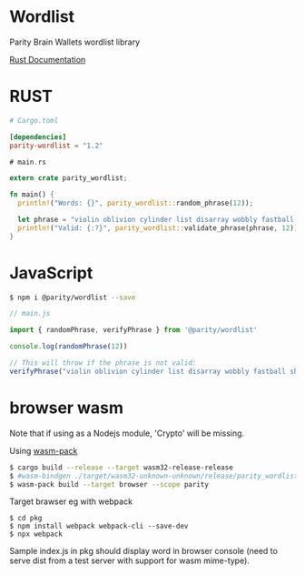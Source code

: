 # Wordlist
Parity Brain Wallets wordlist library


[Rust Documentation](https://docs.rs/parity-wordlist/)


# RUST

```toml
# Cargo.toml

[dependencies]
parity-wordlist = "1.2"
```

```rust
# main.rs

extern crate parity_wordlist;

fn main() {
  println!("Words: {}", parity_wordlist::random_phrase(12));

  let phrase = "violin oblivion cylinder list disarray wobbly fastball showplace oasis patronize septic spearhead";
  println!("Valid: {:?}", parity_wordlist::validate_phrase(phrase, 12));
}
```


# JavaScript


```bash
$ npm i @parity/wordlist --save
```


```js
// main.js

import { randomPhrase, verifyPhrase } from '@parity/wordlist'

console.log(randomPhrase(12))

// This will throw if the phrase is not valid:
verifyPhrase("violin oblivion cylinder list disarray wobbly fastball showplace oasis patronize septic spearhead", 12)
```

# browser wasm

Note that if using as a Nodejs module, 'Crypto' will be missing.

Using [wasm-pack](https://github.com/rustwasm/wasm-pack)
```bash
$ cargo build --release --target wasm32-release-release
$ #wasm-bindgen ./target/wasm32-unknown-unknown/release/parity_wordlist.wasm --out-dir pkg
$ wasm-pack build --target browser --scope parity
```
Target brawser eg with webpack
```
$ cd pkg
$ npm install webpack webpack-cli --save-dev
$ npx webpack
```
Sample index.js in pkg should display word in browser console (need to serve dist from a test server with support for wasm mime-type).

